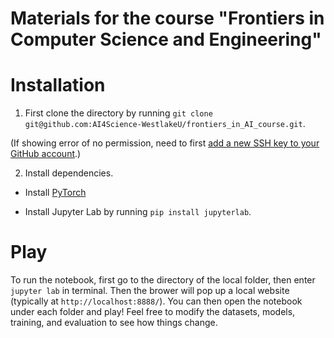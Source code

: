 # Materials for the course "Frontiers in Computer Science and Engineering"

# Installation

1. First clone the directory by running `git clone git@github.com:AI4Science-WestlakeU/frontiers_in_AI_course.git`.
   
(If showing error of no permission, need to first [add a new SSH key to your GitHub account](https://docs.github.com/en/authentication/connecting-to-github-with-ssh/adding-a-new-ssh-key-to-your-github-account).)

2. Install dependencies.

* Install [PyTorch](https://pytorch.org/)

* Install Jupyter Lab by running `pip install jupyterlab`.


# Play

To run the notebook, first go to the directory of the local folder, then enter `jupyter lab` in terminal. Then the brower will pop up a local website (typically at `http://localhost:8888/`). You can then open the notebook under each folder and play! Feel free to modify the datasets, models, training, and evaluation to see how things change.
